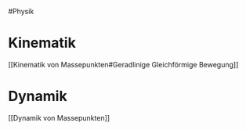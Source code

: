#Physik 

# Kinematik

[[Kinematik von Massepunkten#Geradlinige Gleichförmige Bewegung]]

# Dynamik

[[Dynamik von Massepunkten]]
